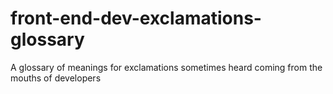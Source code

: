 front-end-dev-exclamations-glossary
===================================

A glossary of meanings for exclamations sometimes heard coming from the mouths of developers
